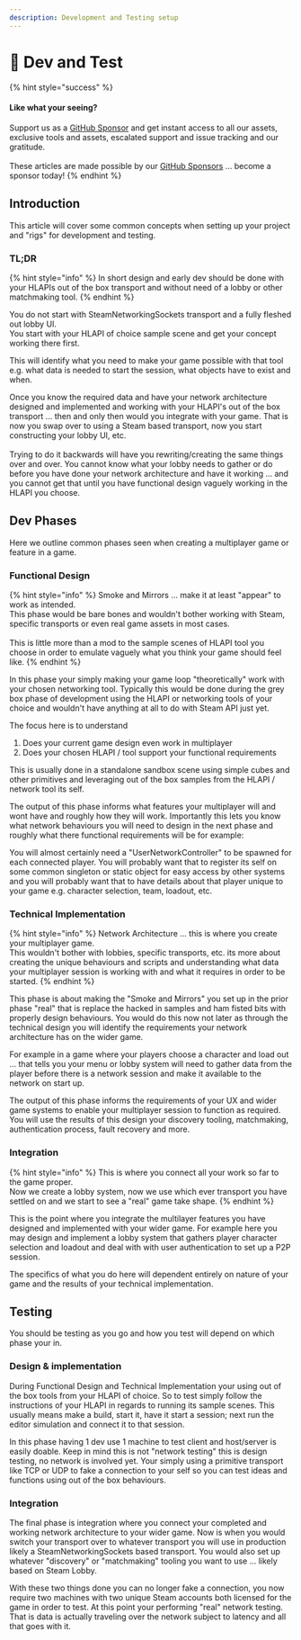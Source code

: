 ```yaml
---
description: Development and Testing setup
---
```


# 🧪 Dev and Test

{% hint style="success" %}
#### Like what your seeing?

Support us as a [GitHub Sponsor](../../../../become-a-sponsor/) and get instant access to all our assets, exclusive tools and assets, escalated support and issue tracking and our gratitude.\
\
These articles are made possible by our [GitHub Sponsors](../../../../become-a-sponsor/) ... become a sponsor today!
{% endhint %}

## &#x20;Introduction

This article will cover some common concepts when setting up your project and "rigs" for development and testing.

### TL;DR

{% hint style="info" %}
In short design and early dev should be done with your HLAPIs out of the box transport and without need of a lobby or other matchmaking tool.
{% endhint %}

You do not start with SteamNetworkingSockets transport and a fully fleshed out lobby UI. \
You start with your HLAPI of choice sample scene and get your concept working there first.

This will identify what you need to make your game possible with that tool e.g. what data is needed to start the session, what objects have to exist and when.

Once you know the required data and have your network architecture designed and implemented and working with your HLAPI's out of the box transport ... then and only then would you integrate with your game. That is now you swap over to using a Steam based transport, now you start constructing your lobby UI, etc.\
\
Trying to do it backwards will have you rewriting/creating the same things over and over. You cannot know what your lobby needs to gather or do before you have done your network architecture and have it working ... and you cannot get that until you have functional design vaguely working in the HLAPI you choose.

## Dev Phases

Here we outline common phases seen when creating a multiplayer game or feature in a game.

### Functional Design

{% hint style="info" %}
Smoke and Mirrors ... make it at least "appear" to work as intended.\
This phase would be bare bones and wouldn't bother working with Steam, specific transports or even real game assets in most cases.\
\
This is little more than a mod to the sample scenes of HLAPI tool you choose in order to emulate vaguely what you think your game should feel like.
{% endhint %}

In this phase your simply making your game loop "theoretically" work with your chosen networking tool. Typically this would be done during the grey box phase of development using the HLAPI or networking tools of your choice and wouldn't have anything at all to do with Steam API just yet.

The focus here is to understand&#x20;

1. Does your current game design even work in multiplayer
2. Does your chosen HLAPI / tool support your functional requirements

This is usually done in a standalone sandbox scene using simple cubes and other primitives and leveraging out of the box samples from the HLAPI / network tool its self.

The output of this phase informs what features your multiplayer will and wont have and roughly how they will work. Importantly this lets you know what network behaviours you will need to design in the next phase and roughly what there functional requirements will be for example:

You will almost certainly need a "UserNetworkController" to be spawned for each connected player. You will probably want that to register its self on some common singleton or static object for easy access by other systems and you will probably want that to have details about that player unique to your game e.g. character selection, team, loadout, etc.

### Technical Implementation

{% hint style="info" %}
Network Architecture ... this is where you create your multiplayer game.\
This wouldn't bother with lobbies, specific transports, etc. its more about creating the unique behaviours and scripts and understanding what data your multiplayer session is working with and what it requires in order to be started.
{% endhint %}

This phase is about making the "Smoke and Mirrors" you set up in the prior phase "real" that is replace the hacked in samples and ham fisted bits with properly design behaviours. You would do this now not later as through the technical design you will identify the requirements your network architecture has on the wider game.&#x20;

For example in a game where your players choose a character and load out ... that tells you your menu or lobby system will need to gather data from the player before there is a network session and make it available to the network on start up.

The output of this phase informs the requirements of your UX and wider game systems to enable your multiplayer session to function as required. You will use the results of this design your discovery tooling, matchmaking, authentication process, fault recovery and more.

### Integration

{% hint style="info" %}
This is where you connect all your work so far to the game proper. \
Now we create a lobby system, now we use which ever transport you have settled on and we start to see a "real" game take shape.
{% endhint %}

This is the point where you integrate the multilayer features you have designed and implemented with your wider game. For example here you may design and implement a lobby system that gathers player character selection and loadout and deal with with user authentication to set up a P2P session.

The specifics of what you do here will dependent entirely on nature of your game and the results of your technical implementation.&#x20;

## Testing

You should be testing as you go and how you test will depend on which phase your in.

### Design & implementation

During Functional Design and Technical Implementation your using out of the box tools from your HLAPI of choice. So to test simply follow the instructions of your HLAPI in regards to running its sample scenes. This usually means make a build, start it, have it start a session; next run the editor simulation and connect it to that session.

In this phase having 1 dev use 1 machine to test client and host/server is easily doable. Keep in mind this is not "network testing" this is design testing, no network is involved yet. Your simply using a primitive transport like TCP or UDP to fake a connection to your self so you can test ideas and functions using out of the box behaviours.

### Integration

The final phase is integration where you connect your completed and working network architecture to your wider game. Now is when you would switch your transport over to whatever transport you will use in production likely a SteamNetworkingSockets based transport. You would also set up whatever "discovery" or "matchmaking" tooling you want to use ... likely based on Steam Lobby.

With these two things done you can no longer fake a connection, you now require two machines with two unique Steam accounts both licensed for the game in order to test. At this point your performing "real" network testing. That is data is actually traveling over the network subject to latency and all that goes with it.
